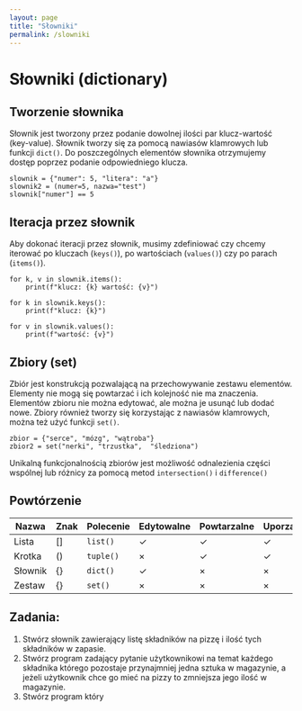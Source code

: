 ```yaml
---
layout: page
title: "Słowniki"
permalink: /slowniki
---
```


# Słowniki (dictionary)
## Tworzenie słownika
Słownik jest tworzony przez podanie dowolnej ilości par klucz-wartość (key-value). Słownik tworzy się za pomocą nawiasów klamrowych lub funkcji `dict()`. Do poszczególnych elementów słownika otrzymujemy dostęp poprzez podanie odpowiedniego klucza.

```
slownik = {"numer": 5, "litera": "a"}
slownik2 = (numer=5, nazwa="test")
slownik["numer"] == 5
```

## Iteracja przez słownik
Aby dokonać iteracji przez słownik, musimy zdefiniować czy chcemy iterować po kluczach (`keys()`), po wartościach (`values()`) czy po parach (`items()`).

```
for k, v in slownik.items():
    print(f"klucz: {k} wartość: {v}")

for k in slownik.keys():
    print(f"klucz: {k}")

for v in slownik.values():
    print(f"wartość: {v}")
```

## Zbiory (set)
Zbiór jest konstrukcją pozwalającą na przechowywanie zestawu elementów. Elementy nie mogą się powtarzać i ich kolejność nie ma znaczenia. Elementów zbioru nie można edytować, ale można je usunąć lub dodać nowe. Zbiory również tworzy się korzystając z nawiasów klamrowych, można też użyć funkcji `set()`.

```
zbior = {"serce", "mózg", "wątroba"}
zbior2 = set("nerki", "trzustka",  "śledziona")
```

Unikalną funkcjonalnością zbiorów jest możliwość odnalezienia części wspólnej lub różnicy za pomocą metod `intersection()` i `difference()`

## Powtórzenie
Nazwa | Znak | Polecenie | Edytowalne | Powtarzalne | Uporządkowane
---|---|---|---|---|---
Lista | [] | `list()` | ✓ | ✓ | ✓
Krotka | () | `tuple()` | × | ✓ | ✓
Słownik | {} | `dict()` | ✓ | ×| ×
Zestaw | {} | `set()` | × | × | ×

## Zadania:
1. Stwórz słownik zawierający listę składników na pizzę i ilość tych składników w zapasie.
2. Stwórz program zadający pytanie użytkownikowi na temat każdego składnika którego pozostaje przynajmniej jedna sztuka w magazynie, a jeżeli użytkownik chce go mieć na pizzy to zmniejsza jego ilość w magazynie.
3. Stwórz program który 



